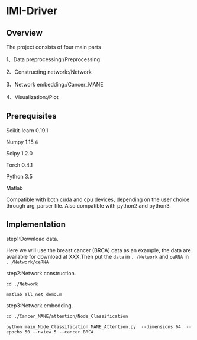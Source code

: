 
# IMI-Driver
##  Overview
The project consists of four main parts

1、Data preprocessing:/Preprocessing

2、Constructing network:/Network

3、Network embedding:/Cancer_MANE

4、Visualization:/Plot

## Prerequisites
Scikit-learn 0.19.1 

Numpy 1.15.4 

Scipy 1.2.0 

Torch 0.4.1 

Python 3.5

Matlab

Compatible with both cuda and cpu devices, depending on the user choice through arg_parser file. Also compatible with python2 and python3.
##  Implementation
step1:Download data. 

Here we will use the breast cancer (BRCA) data as an example, the data are available for download at XXX.Then put the `data` in `. /Network` and `ceRNA` in `. /Network/ceRNA`

step2:Network construction.

`cd ./Network`

`matlab all_net_demo.m`

step3:Network embedding.

`cd ./Cancer_MANE/attention/Node_Classification`

`python main_Node_Classification_MANE_Attention.py  --dimensions 64  --epochs 50 --nview 5 --cancer BRCA`

